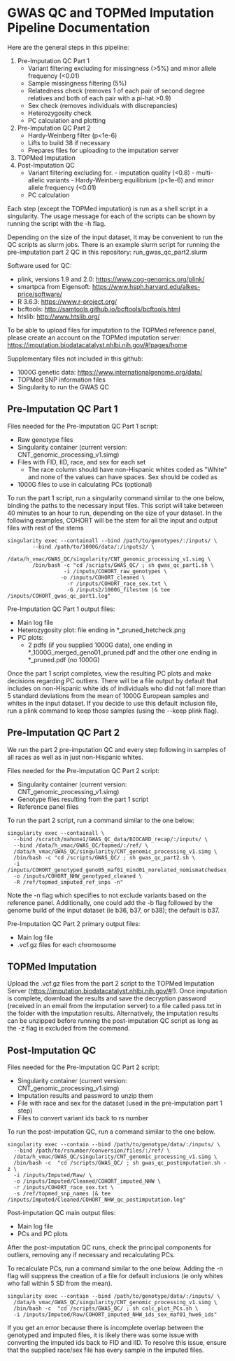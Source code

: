 # GWAS QC and TOPMed Imputation Pipeline Documentation

Here are the general steps in this pipeline:
1.	Pre-Imputation QC Part 1
  	- Variant filtering excluding for missingness (>5%) and minor allele frequency (<0.01)
  	- Sample missingness filtering (5%)
  	- Relatedness check (removes 1 of each pair of second degree relatives and both of each pair with a pi-hat >0.9)
  	- Sex check (removes individuals with discrepancies)
  	- Heterozygosity check
  	- PC calculation and plotting
2.	Pre-Imputation QC Part 2
  	- Hardy-Weinberg filter (p<1e-6)
  	- Lifts to build 38 if necessary
  	- Prepares files for uploading to the imputation server
3.	TOPMed Imputation
4.	Post-Imputation QC
  	- Variant filtering excluding for.
    	  - imputation quality (<0.8)
    	  - multi-allelic variants
    	  - Hardy-Weinberg equilibrium (p<1e-6) and minor allele frequency (<0.01)
	- PC calculation


Each step (except the TOPMed imputation) is run as a shell script in a singularity. The usage message for each of the scripts can be shown by running the script with the -h flag. 

Depending on the size of the input dataset, it may be convenient to run the QC scripts as slurm jobs. There is an example slurm script for running the pre-imputation part 2 QC in this repository: run_gwas_qc_part2.slurm

Software used for QC:
- plink, versions 1.9 and 2.0: https://www.cog-genomics.org/plink/
- smartpca from Eigensoft: https://www.hsph.harvard.edu/alkes-price/software/ 
- R 3.6.3: https://www.r-project.org/
- bcftools: http://samtools.github.io/bcftools/bcftools.html
- htslib: http://www.htslib.org/ 

To be able to upload files for imputation to the TOPMed reference panel, please create an account on the TOPMed imputation server: https://imputation.biodatacatalyst.nhlbi.nih.gov/#!pages/home 

Supplementary files not included in this github:
- 1000G genetic data: https://www.internationalgenome.org/data/
- TOPMed SNP information files
- Singularity to run the GWAS QC

## Pre-Imputation QC Part 1

Files needed for the Pre-Imputation QC Part 1 script:
-	Raw genotype files 
-	Singularity container (current version: CNT_genomic_processing_v1.simg)
-	Files with FID, IID, race, and sex for each set
  	- The race column should have non-Hispanic whites coded as "White" and none of the values can have spaces. Sex should be coded as 
-	1000G files to use in calculating PCs (optional)


To run the part 1 script, run a singularity command similar to the one below, binding the paths to the necessary input files. This script will take between 40 minutes to an hour to run, depending on the size of your dataset. In the following examples, COHORT will be the stem for all the input and output files with rest of the stems 
```
singularity exec --containall --bind /path/to/genotypes/:/inputs/ \
	    --bind /path/to/1000G/data/:/inputs2/ \
	    /data/h_vmac/GWAS_QC/singularity/CNT_genomic_processing_v1.simg \
	    /bin/bash -c "cd /scripts/GWAS_QC/ ; sh gwas_qc_part1.sh \
	    	      -i /inputs/COHORT_raw_genotypes \
		      	 -o /inputs/COHORT_cleaned \
			       -r /inputs/COHORT_race_sex.txt \
			       -G /inputs2/1000G_filestem |& tee /inputs/COHORT_gwas_qc_part1.log"
```

Pre-Imputation QC Part 1 output files:
-	Main log file
-	Heterozygosity plot: file ending in *_pruned_hetcheck.png
-	PC plots: 
  	- 2 pdfs (if you supplied 1000G data), one ending in *_1000G_merged_geno01_pruned.pdf and the other one ending in *_pruned.pdf (no 1000G)

Once the part 1 script completes, view the resulting PC plots and make decisions regarding PC outliers. There will be a file output by default that includes on non-Hispanic white ids of individuals who did not fall more than 5 standard deviations from the mean of 1000G European samples and whites in the input dataset. If you decide to use this default inclusion file, run a plink command to keep those samples (using the --keep plink flag).


## Pre-Imputation QC Part 2

We run the part 2 pre-imputation QC and every step following in samples of all races as well as in just non-Hispanic whites.

Files needed for the Pre-Imputation QC Part 2 script:
-	Singularity container (current version: CNT_genomic_processing_v1.simg)
-	Genotype files resulting from the part 1 script
- Reference panel files


To run the part 2 script, run a command similar to the one below:
```
singularity exec --containall \
  --bind /scratch/mahone1/GWAS_QC_data/BIOCARD_recap/:/inputs/ \
  --bind /data/h_vmac/GWAS_QC/topmed/:/ref/ \
  /data/h_vmac/GWAS_QC/singularity/CNT_genomic_processing_v1.simg \
  /bin/bash -c "cd /scripts/GWAS_QC/ ; sh gwas_qc_part2.sh \
  -i /inputs/COHORT_genotyped_geno05_maf01_mind01_norelated_nomismatchedsex_keep_autosomes_NHW\
  -o /inputs/COHORT_NHW_genotyped_cleaned \
  -R /ref/topmed_imputed_ref_snps -n"

```

Note the -n flag which specifies to not exclude variants based on the reference panel. Additionally, one could add the -b flag followed by the genome build of the input dataset (ie b36, b37, or b38); the default is b37.

Pre-Imputation QC Part 2 primary output files:
-	Main log file
-	.vcf.gz files for each chromosome


## TOPMed Imputation

Upload the .vcf.gz files from the part 2 script to the TOPMed Imputation Server (https://imputation.biodatacatalyst.nhlbi.nih.gov/#!). Once imputation is complete, download the results and save the decryption password (received in an email from the imputation server) to a file called pass.txt in the folder with the imputation results. 
Alternatively, the imputation results can be unzipped before running the post-imputation QC script as long as the -z flag is excluded from the command.

## Post-Imputation QC

Files needed for the Pre-Imputation QC Part 2 script:
-	Singularity container (current version: CNT_genomic_processing_v1.simg)
-	Imputation results and password to unzip them
- File with race and sex for the dataset (used in the pre-imputation part 1 step)
- Files to convert variant ids back to rs number 

To run the post-imputation QC, run a command similar to the one below.
```
singularity exec --contain --bind /path/to/genotype/data/:/inputs/ \
  --bind /path/to/rsnumber/conversion/files/:/ref/ \
  /data/h_vmac/GWAS_QC/singularity/CNT_genomic_processing_v1.simg \
  /bin/bash -c  "cd /scripts/GWAS_QC/ ; sh gwas_qc_postimputation.sh -z \
  -i /inputs/Imputed/Raw/ \
  -o /inputs/Imputed/Cleaned/COHORT_imputed_NHW \
  -r /inputs/COHORT_race_sex.txt \
  -s /ref/topmed_snp_names |& tee /inputs/Imputed/Cleaned/COHORT_NHW_qc_postimputation.log"
```

Post-imputation QC main output files:
- Main log file
- PCs and PC plots

After the post-imputation QC runs, check the principal components for outliers, removing any if necessary and recalculating PCs. 

To recalculate PCs, run a command similar to the one below. Adding the -n flag will suppress the creation of a file for default inclusions (ie only whites who fall within 5 SD from the mean).
```
singularity exec --contain --bind /path/to/genotype/data/:/inputs/ \
  /data/h_vmac/GWAS_QC/singularity/CNT_genomic_processing_v1.simg \
  /bin/bash -c  "cd /scripts/GWAS_QC/ ; sh calc_plot_PCs.sh \
  -i /inputs/Imputed/Raw/COHORT_imputed_NHW_ids_sex_maf01_hwe6_ids"
```

If you get an error because there is incomplete overlap between the genotyped and imputed files, it is likely there was some issue with converting the imputed ids back to FID and IID. To resolve this issue, ensure that the supplied race/sex file has every sample in the imputed files. 
